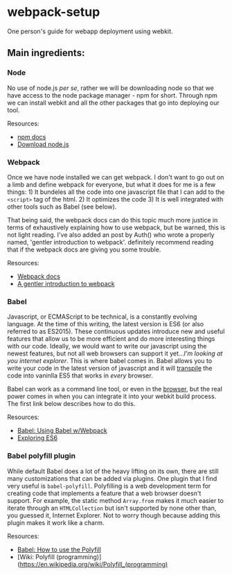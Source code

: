 # webpack-setup
One person's guide for webapp deployment using webkit.

## Main ingredients:
### Node
No use of node.js *per se*, rather we will be downloading node so that we have access to the node package manager - npm for short. Through npm we can install webkit and all the other packages that go into deploying our tool.

Resources:
- [npm docs](https://docs.npmjs.com/)
- [Download node.js](https://nodejs.org/en/download/)

### Webpack
Once we have node installed we can get webpack. I don't want to go out on a limb and define webpack for everyone, but what it does for me is a few things: 1) It bundeles all the code into one javascript file that I can add to the `<script>` tag of the html. 2) It optimizes the code 3) It is well integrated with other tools such as Babel (see below).

That being said, the webpack docs can do this topic much more justice in terms of exhaustively explaining how to use webpack, but be warned, this is not light reading. I've also added an post by Auth() who wrote a properly named, 'gentler introduction to webpack'. definitely recommend reading that if the webpack docs are giving you some trouble.

Resources:
- [Webpack docs](https://webpack.js.org/concepts/)
- [A gentler introduction to webpack](https://getpocket.com/a/read/1983123979)

### Babel
Javascript, or ECMAScript to be technical, is a constantly evolving language. At the time of this writing, the latest version is ES6 (or also referred to as ES2015). These continuous updates introduce new and useful features that allow us to be more efficient and do more interesting things with our code. Ideally, we would want to write our javascript using the newest features, but not all web browsers can support it yet...*I'm looking at you internet explorer*. This is where babel comes in. Babel allows you to write your code in the latest version of javascript and it will [transpile](https://en.wikipedia.org/wiki/Source-to-source_compiler) the code into vaninlla ES5 that works in *every* browser.

Babel can work as a command line tool, or even in the [browser](http://babeljs.io/repl/#?babili=false&browsers=%0A&build=&builtIns=false&code_lz=DYUwLgBAdgrgtgIxAJwM4QLwQNoEYA0EATIQMyEAsAugNwBQdsiKqAdAGYD2yAogIYBjABYAKaPCTJMAPggBvOhAgDOUVJ1CtgnAOYimkiACpiASnoBfcwyA&debug=false&forceAllTransforms=false&shippedProposals=false&circleciRepo=&evaluate=true&fileSize=false&lineWrap=false&presets=es2017%2Clatest&prettier=true&targets=&version=6.26.0&envVersion=1.6.2), but the real power comes in when you can integrate it into your webkit build process. The first link below describes how to do this.

Resources:
- [Babel: Using Babel w/Webpack](http://babeljs.io/docs/setup/#installation)
- [Exploring ES6](http://exploringjs.com/es6/)

### Babel polyfill plugin
While default Babel does a lot of the heavy lifting on its own, there are still many customizations that can be added via plugins. One plugin that I find very useful is `babel-polyfill`. Polyfilling is a web development term for creating code that implements a feature that a web browser doesn't support. For example, the static method `Array.from` makes it much easier to iterate through an `HTMLCollection` but isn't supported by none other than, you guessed it, Internet Explorer. Not to worry though because adding this plugin makes it work like a charm.

Resources:

- [Babel: How to use the Polyfill](https://babeljs.io/docs/usage/polyfill/)
- [Wiki: Polyfill (programming)](https://en.wikipedia.org/wiki/Polyfill_(programming)
